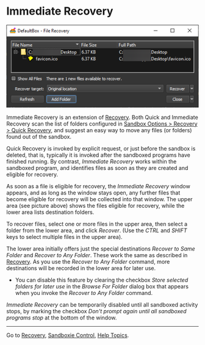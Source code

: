 # Immediate Recovery

![](../Media/SP_ImmediateRecoverFavIcon.png)

Immediate Recovery is an extension of [Recovery](SP_Recovery.md). Both Quick and Immediate Recovery scan the list of folders configured in [Sandbox Options > Recovery > Quick Recovery](RecoverySettings.md#quick-recovery), and suggest an easy way to move any files (or folders) found out of the sandbox.

Quick Recovery is invoked by explicit request, or just before the sandbox is deleted, that is, typically it is invoked after the sandboxed programs have finished running. By contrast, _Immediate Recovery_ works within the sandboxed program, and identifies files as soon as they are created and eligible for recovery.

As soon as a file is eligible for recovery, the _Immediate Recovery_ window appears, and as long as the window stays open, any further files that become eligible for recovery will be collected into that window. The upper area (see picture above) shows the files eligible for recovery, while the lower area lists destination folders.

To recover files, select one or more files in the upper area, then select a folder from the lower area, and click _Recover_. (Use the _CTRL_ and _SHIFT_ keys to select multiple files in the upper area).

The lower area initially offers just the special destinations _Recover to Same Folder_ and _Recover to Any Folder_. These work the same as described in [Recovery](SP_Recovery.md). As you use the _Recover to Any Folder_ command, more destinations will be recorded in the lower area for later use.

*   You can disable this feature by clearing the checkbox _Store selected folders for later use_ in the _Browse For Folder_ dialog box that appears when you invoke the _Recover to Any Folder_ command.

_Immediate Recovery_ can be temporarily disabled until all sandboxed activity stops, by marking the checkbox _Don't prompt again until all sandboxed programs stop_ at the bottom of the window.

* * *

Go to [Recovery](SP_Recovery.md), [Sandboxie Control](SP_SBControl.md), [Help Topics](HelpTopics.md).
